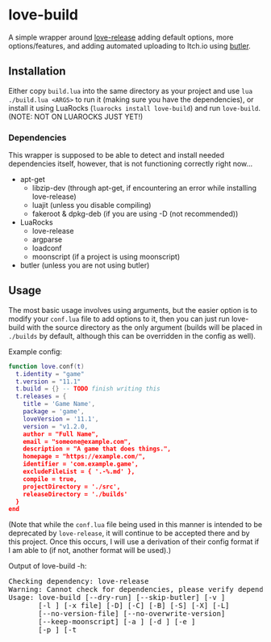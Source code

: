 # love-build

A simple wrapper around [love-release](https://github.com/MisterDA/love-release)
adding default options, more options/features, and adding automated uploading to
Itch.io using [butler](https://itch.io/docs/butler/).

## Installation

Either copy `build.lua` into the same directory as your project and use
`lua ./build.lua <ARGS>` to run it (making sure you have the dependencies), or
install it using LuaRocks (`luarocks install love-build`) and run `love-build`.
(NOTE: NOT ON LUAROCKS JUST YET!)

### Dependencies

This wrapper is supposed to be able to detect and install needed dependencies
itself, however, that is not functioning correctly right now...

- apt-get
  - libzip-dev (through apt-get, if encountering an error while installing love-release)
  - luajit (unless you disable compiling)
  - fakeroot & dpkg-deb (if you are using -D (not recommended))
- LuaRocks
  - love-release
  - argparse
  - loadconf
  - moonscript (if a project is using moonscript)
- butler (unless you are not using butler)

## Usage

The most basic usage involves using arguments, but the easier option is to
modify your `conf.lua` file to add options to it, then you can just run
love-build with the source directory as the only argument (builds will be placed
in `./builds` by default, although this can be overridden in the config as
well).

Example config:

```lua
function love.conf(t)
  t.identity = "game"
  t.version = "11.1"
  t.build = {} -- TODO finish writing this
  t.releases = {
    title = 'Game Name',
    package = 'game',
    loveVersion = '11.1',
    version = "v1.2.0,
    author = "Full Name",
    email = "someone@example.com",
    description = "A game that does things.",
    homepage = "https://example.com/",
    identifier = 'com.example.game',
    excludeFileList = { '.-%.md' },
    compile = true,
    projectDirectory = './src',
    releaseDirectory = './builds'
  }
end
```

(Note that while the `conf.lua` file being used in this manner is intended to be
deprecated by `love-release`, it will continue to be accepted there and by this
project. Once this occurs, I will use a derivation of their config format if I
am able to (if not, another format will be used).)

Output of love-build -h:

<pre>
Checking dependency: love-release
Warning: Cannot check for dependencies, please verify dependencies yourself.
Usage: love-build [--dry-run] [--skip-butler] [-v <build_version>]
       [-l <love_version>] [-x file] [-D] [-C] [-B] [-S] [-X] [-L]
       [--no-version-file] [--no-overwrite-version]
       [--keep-moonscript] [-a <author>] [-d <desc>] [-e <email>]
       [-p <package>] [-t <title>] [-u <url>] [-uti <uti>] [-I file]
       [--version] [-h] [<source>] [<build_dir>] [-W [32|64]]

A simple wrapper for love-release, adding default options and builds for major OSes, extra options, and automated uploading to Itch.io via butler.

Arguments:
   source                Source directory. (default: ./src)
   build_dir             Directory to place builds in. (default: ./builds)

Testing:
   --dry-run             Do everything up to calling love-release, print the command to be sent to love-release, and stop.
   --skip-butler         Skip uploading via butler, even if configured.

Turning off defaults:
   -C, --no-compile-moonscript
                         Do not compile .moon files before building.
   -B, --no-luajit-bytecode
                         Do not compile to LuaJIT bytecode.
   -S, --no-timestamp    Do not append a timestamp to builds.
   -X, --no-mac          Do not build a Mac OS version.
   -L, --no-love         Do not build a version with a .love file (intended for Linux distribution).
   --no-version-file     Do not write version.lua in source directory with a file returning the current version.
   --no-overwrite-version
                         Do not overwrite version.lua in source directory if it already exists.
   --keep-moonscript     Keep .moon files in builds.

Project metadata (love-release options):
         -a <author>,    Author's full name.
   --author <author>
       -d <desc>,        Project description.
   --desc <desc>
        -e <email>,      Author's email.
   --email <email>
          -p <package>,  Package/Executable/Command name.
   --package <package>
        -t <title>,      Project title.
   --title <title>
      -u <url>,          Project homepage URL.
   --url <url>
   -uti <uti>            Project Uniform Type Identifier (it's a Mac thing).

Other options:
                -v <build_version>,
   --build-version <build_version>
                         Specify version number of build.
               -l <love_version>,
   --love-version <love_version>
                         Specify LÖVE version to use. (default: 11.1)
   -W [32|64]            Build Windows executables (32/64 bit). (default: 32)
          -x file,       Exclude files in source directory by Lua pattern.
   --exclude file
   -D, --debian          Build a Debian package. (Not recommended.)
               -I file,  Include specific files (alongside executables, not within). (Does not apply to Debian builds.)
   --include-file file
   --version             Print version of love-build and exit.
   -h, --help            Show this help message and exit.

All love-release options are also supported here. For more info, see https://github.com/Guard13007/love-build
</pre>
